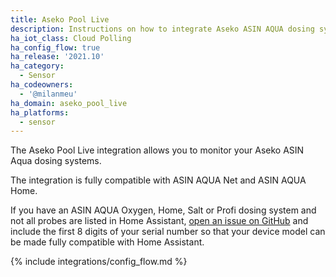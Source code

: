 ```yaml
---
title: Aseko Pool Live
description: Instructions on how to integrate Aseko ASIN AQUA dosing systems within Home Assistant.
ha_iot_class: Cloud Polling
ha_config_flow: true
ha_release: '2021.10'
ha_category:
  - Sensor
ha_codeowners:
  - '@milanmeu'
ha_domain: aseko_pool_live
ha_platforms:
  - sensor
---
```


The Aseko Pool Live integration allows you to monitor your Aseko ASIN Aqua dosing systems.

The integration is fully compatible with ASIN AQUA Net and ASIN AQUA Home.

If you have an ASIN AQUA Oxygen, Home, Salt or Profi dosing system and not all probes are listed in Home Assistant, [open an issue on GitHub](https://github.com/home-assistant/core/issues/new?template=bug_report.yml&title=Add%20support%20for%20ASIN%20AQUA%20[your%20device%20model]) and include the first 8 digits of your serial number so that your device model can be made fully compatible with Home Assistant.

{% include integrations/config_flow.md %}

